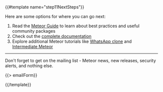 {{#template name="step11NextSteps"}}

Here are some options for where you can go next:

1. Read the [Meteor Guide](http://guide.meteor.com) to learn about best practices and useful community packages
2. Check out the [complete documentation](https://docs.meteor.com)
3. Explore additional Meteor tutorials like [WhatsApp clone]( http://www.angular-meteor.com/tutorials/whatsapp/meteor/bootstrapping) and [Intermediate Meteor](https://www.youtube.com/watch?v=BI8IslJHSag&list=PLLnpHn493BHFYZUSK62aVycgcAouqBt7V)

<div class="row">
  <hr />
  <div class="col-md-6">
    <p>Don't forget to get on the mailing list - Meteor news, new releases, security alerts, and nothing else.</p>
  </div>
  <div class="col-md-6">
    {{> emailForm}}
  </div>
</div>

{{/template}}
